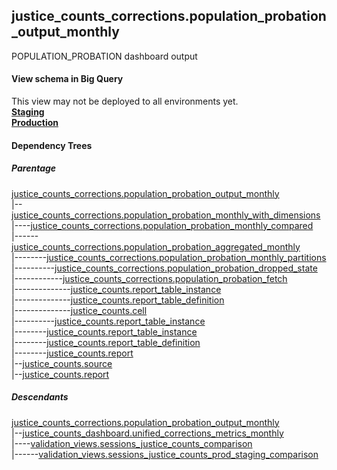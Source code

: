 ## justice_counts_corrections.population_probation_output_monthly
POPULATION_PROBATION dashboard output

#### View schema in Big Query
This view may not be deployed to all environments yet.<br/>
[**Staging**](https://console.cloud.google.com/bigquery?pli=1&p=recidiviz-staging&page=table&project=recidiviz-staging&d=justice_counts_corrections&t=population_probation_output_monthly)
<br/>
[**Production**](https://console.cloud.google.com/bigquery?pli=1&p=recidiviz-123&page=table&project=recidiviz-123&d=justice_counts_corrections&t=population_probation_output_monthly)
<br/>

#### Dependency Trees

##### Parentage
[justice_counts_corrections.population_probation_output_monthly](../justice_counts_corrections/population_probation_output_monthly.md) <br/>
|--[justice_counts_corrections.population_probation_monthly_with_dimensions](../justice_counts_corrections/population_probation_monthly_with_dimensions.md) <br/>
|----[justice_counts_corrections.population_probation_monthly_compared](../justice_counts_corrections/population_probation_monthly_compared.md) <br/>
|------[justice_counts_corrections.population_probation_aggregated_monthly](../justice_counts_corrections/population_probation_aggregated_monthly.md) <br/>
|--------[justice_counts_corrections.population_probation_monthly_partitions](../justice_counts_corrections/population_probation_monthly_partitions.md) <br/>
|----------[justice_counts_corrections.population_probation_dropped_state](../justice_counts_corrections/population_probation_dropped_state.md) <br/>
|------------[justice_counts_corrections.population_probation_fetch](../justice_counts_corrections/population_probation_fetch.md) <br/>
|--------------[justice_counts.report_table_instance](../justice_counts/report_table_instance.md) <br/>
|--------------[justice_counts.report_table_definition](../justice_counts/report_table_definition.md) <br/>
|--------------[justice_counts.cell](../justice_counts/cell.md) <br/>
|----------[justice_counts.report_table_instance](../justice_counts/report_table_instance.md) <br/>
|--------[justice_counts.report_table_instance](../justice_counts/report_table_instance.md) <br/>
|--------[justice_counts.report_table_definition](../justice_counts/report_table_definition.md) <br/>
|--------[justice_counts.report](../justice_counts/report.md) <br/>
|--[justice_counts.source](../justice_counts/source.md) <br/>
|--[justice_counts.report](../justice_counts/report.md) <br/>


##### Descendants
[justice_counts_corrections.population_probation_output_monthly](../justice_counts_corrections/population_probation_output_monthly.md) <br/>
|--[justice_counts_dashboard.unified_corrections_metrics_monthly](../justice_counts_dashboard/unified_corrections_metrics_monthly.md) <br/>
|----[validation_views.sessions_justice_counts_comparison](../validation_views/sessions_justice_counts_comparison.md) <br/>
|------[validation_views.sessions_justice_counts_prod_staging_comparison](../validation_views/sessions_justice_counts_prod_staging_comparison.md) <br/>

